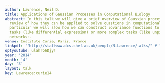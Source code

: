 ```yaml
---
author: Lawrence, Neil D.
title: Applications of Gaussian Processes in Computational Biology
abstract: In this talk we will give a brief overview of Gaussian processes and a quick
  review of how they can be applied to solve questions in computational biology. In
  particular we will show how we can construct covariance functions to solve simple
  tasks (like differential expression) or more complex tasks (like unpicking regulatory
  networks).
venue: Institute Curie, Paris, France
linkpdf: '"http://staffwww.dcs.shef.ac.uk/people/N.Lawrence/talks/" # "gp_curie14.pdf"'
optyoutube: ulahro6DjyY
year: '2014'
month: '4'
day: '3'
layout: talk
key: Lawrence:curie14
---
```

